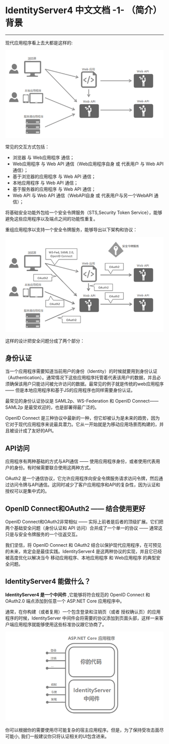 # IdentityServer4 中文文档 -1- （简介）背景

-----------------------------------------------------------

现代应用程序看上去大都是这样的:

![](./现代应用程序网络架构.png)

常见的交互方式包括：

* 浏览器 与 Web应用程序 通信；
* Web应用程序 与 Web API 通信（Web应用程序自身 或 代表用户 与 Web API 通信）；
* 基于浏览器的应用程序 与 Web API 通信；
* 本地应用程序 与 Web API 通信；
* 基于服务器的应用程序 与 Web API 通信；
* Web API 与 Web API 通信（WebAPI自身 或 代表用户与另一个WebAPI 通信）；

将基础安全功能外包给一个安全令牌服务（STS,Security Token Service），能够避免这些应用程序以及端点之间的功能性重复。

重组应用程序以支持一个安全令牌服务，能够导出以下架构和协议：

![](./安全令牌服务体系结构和协议.png)

这样的设计把安全问题分成了两个部分：

## 身份认证

当一个应用程序需要知道当前用户的身份（Identity）的时候就要用到身份认证（Authentication）。通常情况下这些应用程序托管着代表该用户的数据，并且必须确保该用户只能访问被允许访问的数据。最常见的例子就是传统的web应用程序 —— 但是本地应用程序和基于JS的应用程序也同样需要身份认证。

最常见的身份认证协议是 SAML2p、WS-Federation 和 OpenID Connect——SAML2p 是最受欢迎的，也是部署得最广泛的。

OpenID Connect 是三种协议中最新的一种，但它却被认为是未来的趋势，因为它对于现代应用程序来说最具潜力。它从一开始就是为移动应用场景而构建的，并且被设计成了友好的API。

## API访问

应用程序有两种基础的方式与API通信 —— 使用应用程序身份，或者使用代表用户的身份。有时候需要联合使用这两种方式。

OAuth2 是一个通信协议，它允许应用程序向安全令牌服务请求访问令牌，然后通过访问令牌与API通信。这同时减少了客户应用程序和API的复杂性，因为认证和授权可以是集中式的。

## OpenID Connect和OAuth2 —— 结合使用更好

OpenID Connect和OAuth2非常相似 —— 实际上前者是后者的顶级扩展。它们把两个基础安全问题（身份认证和 API 访问）合并成了一个单一的协议 —— 通常这只是与安全令牌服务的一个往返交互。

我们坚信，将 OpenID Connect 和 OAuth2 结合以保护现代应用程序，在可预见的未来，肯定会是最佳实践。IdentityServer4 是这两种协议的实现，并且它已经被高度优化以解决当今 移动应用程序、本地应用程序 和 Web应用程序 的典型安全问题。

## IdentityServer4 能做什么？

**IdentityServer4 是一个中间件** ,它能够将符合规范的 OpenID Connect 和 OAuth2.0 端点添加到任意一个 ASP.NET Core 应用程序中。

通常，在你构建（或者复用）一个包含登录和注销页（或者 授权确认页）的应用程序的时候，IdentityServer 中间件会将需要的协议添加到页面头部，这样一来客户端应用程序就能够使用这些标准协议跟它协商了。

![](IdentityServer中间件.png)

你可以根据你的需要使用尽可能复杂的宿主应用程序。但是，为了保持受攻击面尽可能小, 我们一般建议你只将认证相关的UI包含进来。